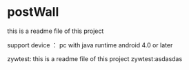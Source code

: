 # postWall
this is a readme file of this project

support device ：
	pc with java runtime
	android 4.0 or later

zywtest:
this is a readme file of this project
zywtest:asdasdas
